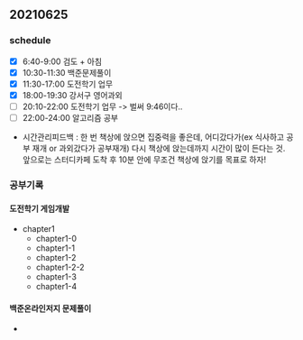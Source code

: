 ## 20210625

### schedule
- [x] 6:40-9:00 검도 + 아침
- [x] 10:30-11:30 백준문제풀이
- [x] 11:30-17:00 도전학기 업무
- [x] 18:00-19:30 강서구 영어과외
- [ ] 20:10-22:00 도전학기 업무 -> 벌써 9:46이다..
- [ ] 22:00-24:00 알고리즘 공부
- 시간관리피드백 : 한 번 책상에 앉으면 집중력을 좋은데, 어디갔다가(ex 식사하고 공부 재개 or 과외갔다가 공부재개) 다시 책상에 앉는데까지 시간이 많이 든다는 것. 앞으로는 스터디카페 도착 후 10분 안에 무조건 책상에 앉기를 목표로 하자!

### 공부기록
#### 도전학기 게임개발
- chapter1 
  - chapter1-0
  - chapter1-1
  - chapter1-2
  - chapter1-2-2
  - chapter1-3
  - chapter1-4
#### 백준온라인저지 문제풀이
- 
